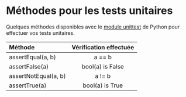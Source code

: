 # Méthodes pour les tests unitaires

Quelques méthodes disponibles avec le [module unittest](https://docs.python.org/3/library/unittest.html#unittest.TestCase) de Python pour effectuer vos tests unitaires.

|Méthode|Vérification effectuée|
|:--|:--:|
|assertEqual(a, b)|a == b|
|assertFalse(a)|bool(a) is False|
|assertNotEqual(a, b)|a != b|
|assertTrue(a)|bool(a) is True|
